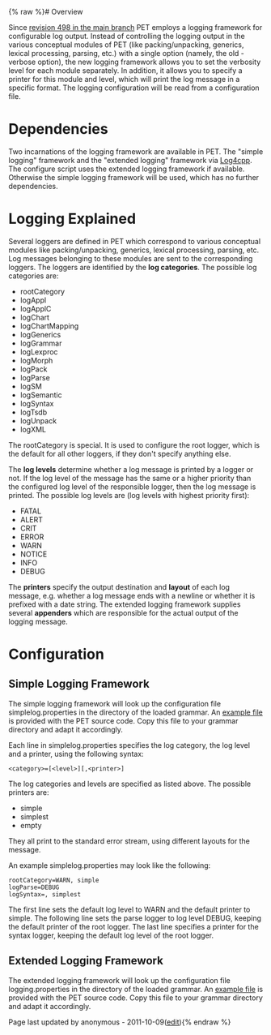 {% raw %}# Overview

Since [revision 498 in the main
branch](https://pet.opendfki.de/browser/pet/main?rev=498) PET employs a
logging framework for configurable log output. Instead of controlling
the logging output in the various conceptual modules of PET (like
packing/unpacking, generics, lexical processing, parsing, etc.) with a
single option (namely, the old -verbose option), the new logging
framework allows you to set the verbosity level for each module
separately. In addition, it allows you to specify a printer for this
module and level, which will print the log message in a specific format.
The logging configuration will be read from a configuration file.

# Dependencies

Two incarnations of the logging framework are available in PET. The
"simple logging" framework and the "extended logging" framework via
[Log4cpp](http://log4cpp.sourceforge.net/). The configure script uses
the extended logging framework if available. Otherwise the simple
logging framework will be used, which has no further dependencies.

# Logging Explained

Several loggers are defined in PET which correspond to various
conceptual modules like packing/unpacking, generics, lexical processing,
parsing, etc. Log messages belonging to these modules are sent to the
corresponding loggers. The loggers are identified by the **log
categories**. The possible log categories are:

- rootCategory
- logAppl
- logApplC
- logChart
- logChartMapping
- logGenerics
- logGrammar
- logLexproc
- logMorph
- logPack
- logParse
- logSM
- logSemantic
- logSyntax
- logTsdb
- logUnpack
- logXML

The rootCategory is special. It is used to configure the root logger,
which is the default for all other loggers, if they don't specify
anything else.

The **log levels** determine whether a log message is printed by a
logger or not. If the log level of the message has the same or a higher
priority than the configured log level of the responsible logger, then
the log message is printed. The possible log levels are (log levels with
highest priority first):

- FATAL
- ALERT
- CRIT
- ERROR
- WARN
- NOTICE
- INFO
- DEBUG

The **printers** specify the output destination and **layout** of each
log message, e.g. whether a log message ends with a newline or whether
it is prefixed with a date string. The extended logging framework
supplies several **appenders** which are responsible for the actual
output of the logging message.

# Configuration

## Simple Logging Framework

The simple logging framework will look up the configuration file
simplelog.properties in the directory of the loaded grammar. An [example
file](https://pet.opendfki.de/browser/pet/main/simplelog.properties) is
provided with the PET source code. Copy this file to your grammar
directory and adapt it accordingly.

Each line in simplelog.properties specifies the log category, the log
level and a printer, using the following syntax:

    <category>=[<level>][,<printer>]

The log categories and levels are specified as listed above. The
possible printers are:

- simple
- simplest
- empty

They all print to the standard error stream, using different layouts for
the message.

An example simplelog.properties may look like the following:

    rootCategory=WARN, simple
    logParse=DEBUG
    logSyntax=, simplest

The first line sets the default log level to WARN and the default
printer to simple. The following line sets the parse logger to log level
DEBUG, keeping the default printer of the root logger. The last line
specifies a printer for the syntax logger, keeping the default log level
of the root logger.

## Extended Logging Framework

The extended logging framework will look up the configuration file
logging.properties in the directory of the loaded grammar. An [example
file](https://pet.opendfki.de/browser/pet/main/logging.properties) is
provided with the PET source code. Copy this file to your grammar
directory and adapt it accordingly.

Page last updated by anonymous - 2011-10-09([edit](https://github.com/delph-in/docs/wiki/PetLogging/_edit)){% endraw %}